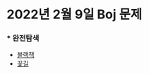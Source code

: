  # 2022년 2월 9일 Boj 문제

### \* 완전탐색
- [블랙잭](https://www.acmicpc.net/problem/2798) 
- [꽃길](https://www.acmicpc.net/problem/14620) 
